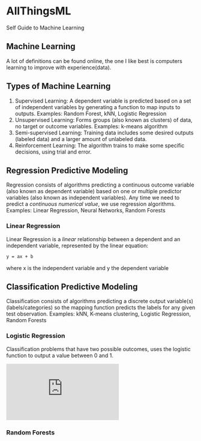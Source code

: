 # AllThingsML
Self Guide to Machine Learning

## Machine Learning
A lot of definitions can be found online, the one I like best is computers learning to improve with experience(data).

## Types of Machine Learning
1. Supervised Learning: A dependent variable is predicted based on a set of independent variables by generating a function to map inputs to outputs. Examples: Random Forest, kNN, Logistic Regression
2. Unsupervised Learning: Forms groups (also known as clusters) of data, no target or outcome variables. Examples: k-means algorithm
3. Semi-supervised Learning: Training data includes some desired outputs (labeled data) and a larger amount of unlabeled data.
4. Reinforcement Learning: The algorithm trains to make some specific decisions, using trial and error.


## Regression Predictive Modeling
Regression consists of algorithms predicting a continuous outcome variable (also known as dependent variable) based on one or multiple predictor variables (also known as independent variables).
Any time we need to predict a *continuous numerical value*, we use regression algorithms. Examples: Linear Regression, Neural Networks, Random Forests

### Linear Regression
Linear Regression is a *linear* relationship between a dependent and an independent variable, represented by the linear equation:
```sh
y = ax + b
```
where x is the independent variable and y the dependent variable



## Classification Predictive Modeling 
Classification consists of algorithms predicting a discrete output variable(s) (labels/categories) so the mapping function predicts the labels for any given test observation. Examples: kNN, K-means clustering, Logistic Regression, Random Forests

### Logistic Regression
Classification problems that have two possible outcomes, uses the logistic function to output a value between 0 and 1.

![equation](http://www.sciweavers.org/tex2img.php?eq=logisitic%28x%29%20%3D%20%5Cfrac%7B1%7D%7B1%2B%20exp%5E%7B-x%7D%20%7D%20&bc=White&fc=Black&im=jpg&fs=12&ff=arev&edit=0)

### Random Forests 
